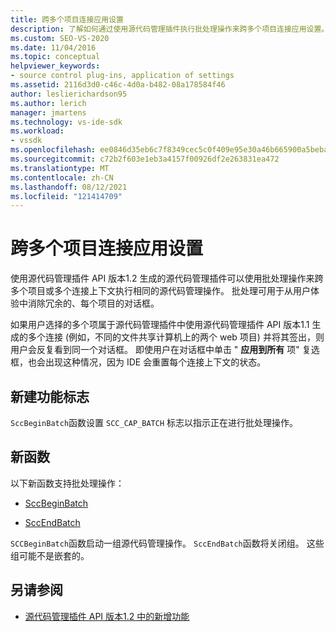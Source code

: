 ```yaml
---
title: 跨多个项目连接应用设置
description: 了解如何通过使用源代码管理插件执行批处理操作来跨多个项目连接应用设置。
ms.custom: SEO-VS-2020
ms.date: 11/04/2016
ms.topic: conceptual
helpviewer_keywords:
- source control plug-ins, application of settings
ms.assetid: 2116d3d0-c46c-4d0a-b482-08a178584f46
author: leslierichardson95
ms.author: lerich
manager: jmartens
ms.technology: vs-ide-sdk
ms.workload:
- vssdk
ms.openlocfilehash: ee0846d35eb6c7f8349cec5c0f409e95e30a46b665900a5beba39c980f3b0b92
ms.sourcegitcommit: c72b2f603e1eb3a4157f00926df2e263831ea472
ms.translationtype: MT
ms.contentlocale: zh-CN
ms.lasthandoff: 08/12/2021
ms.locfileid: "121414709"
---
```

# <a name="application-of-settings-across-multiple-project-connections"></a>跨多个项目连接应用设置
使用源代码管理插件 API 版本1.2 生成的源代码管理插件可以使用批处理操作来跨多个项目或多个连接上下文执行相同的源代码管理操作。 批处理可用于从用户体验中消除冗余的、每个项目的对话框。

 如果用户选择的多个项属于源代码管理插件中使用源代码管理插件 API 版本1.1 生成的多个连接 (例如，不同的文件共享计算机上的两个 web 项目) 并将其签出，则用户会反复看到同一个对话框。 即使用户在对话框中单击 " **应用到所有** 项" 复选框，也会出现这种情况，因为 IDE 会重置每个连接上下文的状态。

## <a name="new-capability-flag"></a>新建功能标志
 `SccBeginBatch`函数设置 `SCC_CAP_BATCH` 标志以指示正在进行批处理操作。

## <a name="new-functions"></a>新函数
以下新函数支持批处理操作：

- [SccBeginBatch](../../extensibility/sccbeginbatch-function.md)

- [SccEndBatch](../../extensibility/sccendbatch-function.md)

`SCCBeginBatch`函数启动一组源代码管理操作。 `SccEndBatch`函数将关闭组。 这些组可能不是嵌套的。

## <a name="see-also"></a>另请参阅
- [源代码管理插件 API 版本1.2 中的新增功能](../../extensibility/internals/what-s-new-in-the-source-control-plug-in-api-version-1-2.md)
